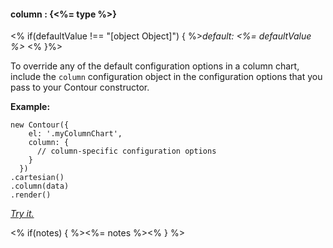 #### **column** : {<%= type %>}

<% if(defaultValue !== "[object Object]") { %>*default: <%= defaultValue %>* <% }%>

To override any of the default configuration options in a column chart, include the `column` configuration object in the configuration options that you pass to your Contour constructor.

**Example:**

    new Contour({
        el: '.myColumnChart',
        column: {
          // column-specific configuration options
        }
      })
    .cartesian()
    .column(data)
    .render()	

*[Try it.](http://jsfiddle.net/gh/get/library/pure/forio/contour/tree/master/src/documentation/fiddle/config.column/)*

<% if(notes) { %><%= notes %><% } %>


